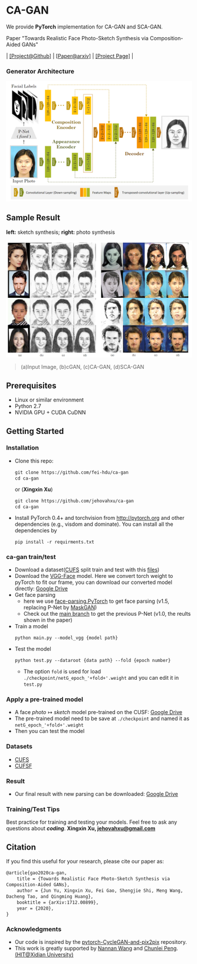 # CA-GAN

We provide **PyTorch** implementation for CA-GAN and SCA-GAN.

Paper "Towards Realistic Face Photo-Sketch Synthesis via Composition-Aided GANs"

| [[Project@Github]](https://github.com/fei-hdu/ca-gan/) | [[Paper@arxiv\]](https://arxiv.org/abs/1712.00899) | [[Project Page]](https://fei-hdu.github.io/ca-gan/) |

### Generator Architecture

![](imgs/architecture1.png)

## Sample Result

**left:** sketch synthesis; **right:** photo synthesis

![](imgs/result1.png)
> (a)Input Image, (b)cGAN, (c)CA-GAN, (d)SCA-GAN

## Prerequisites

- Linux or similar environment
- Python 2.7
- NVIDIA GPU + CUDA CuDNN

## Getting Started

### Installation
- Clone this repo:
    ```shell script
    git clone https://github.com/fei-hdu/ca-gan
    cd ca-gan
    ```

    or (**Xingxin Xu**)

    ```shell script
    git clone https://github.com/jehovahxu/ca-gan
    cd ca-gan
    ```

- Install PyTorch 0.4+ and torchvision from http://pytorch.org and other dependencies (e.g., visdom and dominate). You can install all the dependencies by

    ```shell script
    pip install -r requirments.txt
    ```

### ca-gan train/test
- Download a dataset([CUFS](http://mmlab.ie.cuhk.edu.hk/archive/facesketch.html) split train and test with this [files]())
- Download the [VGG-Face](http://www.robots.ox.ac.uk/~vgg/software/vgg_face/) model. Here we convert torch weight to pyTorch to fit our frame, you can download our converted model directly: [Google Drive](https://drive.google.com/open?id=1V2dfOLXSgAS9V8PvhTeQAP6KGI40aff_)
- Get face parsing
    - here we use [face-parsing.PyTorch](https://github.com/jehovahxu/face-parsing.PyTorch) to get face parsing (v1.5, replacing P-Net by [MaskGAN](https://github.com/switchablenorms/CelebAMask-HQ))
    - Check out the [main branch](https://github.com/jehovahxu/ca-gan) to get the previous P-Net  (v1.0, the reults shown in the paper)
- Train a model
    ```shell script
    python main.py --model_vgg {model path}
    ```
- Test the model
    ```shell script
    python test.py --dataroot {data path} --fold {epoch number}
    ```
    - The option `fold` is used for load `./checkpoint/netG_epoch_'+fold+'.weight` and you can edit it in `test.py` 

### Apply a pre-trained model
- A face $photo \mapsto sketch$  model  pre-trained on the CUSF: [Google Drive](https://drive.google.com/open?id=17KG1e0-cq_dmidQovzG9vOWZSq3of0Lx)
- The pre-trained model need to be save at `./checkpoint` and named it as `netG_epoch_'+fold+'.weight`
- Then you can test the model

### Datasets
- [CUFS](http://mmlab.ie.cuhk.edu.hk/archive/facesketch.html)
- [CUFSF](http://mmlab.ie.cuhk.edu.hk/archive/cufsf/)

### Result
- Our final result with new parsing can be downloaded: [Google Drive](https://drive.google.com/open?id=1cie6l-IuxSm-ste2bIi6L7Y_leWNpotB)


### Training/Test Tips
Best practice for training and testing your models.
Feel free to ask any questions about ***coding***. **Xingxin Xu, [jehovahxu@gmail.com](jehovahxu@gmail.com)**

## Citation
If you find this useful for your research, please cite our paper as:
```
@article{gao2020ca-gan,
	title = {Towards Realistic Face Photo-Sketch Synthesis via Composition-Aided GANs},
	author = {Jun Yu, Xingxin Xu, Fei Gao, Shengjie Shi, Meng Wang, Dacheng Tao, and Qingming Huang},
	booktitle = {arXiv:1712.00899},
	year = {2020},
}
```

### Acknowledgments
- Our code is inspired by the [pytorch-CycleGAN-and-pix2pix](https://github.com/junyanz/pytorch-CycleGAN-and-pix2pix) repository.
- This work is greatly supported by [Nannan Wang](http://www.ihitworld.com/) and [Chunlei Peng](http://chunleipeng.com/). [ (HIT@Xidian University)](http://www.ihitworld.com/)


